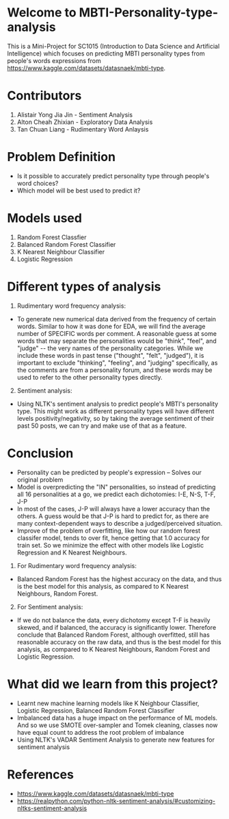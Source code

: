 # Welcome to MBTI-Personality-type-analysis

This is a Mini-Project for SC1015 (Introduction to Data Science and Artificial Intelligence) which focuses on predicting MBTI personality types from people's words expressions from https://www.kaggle.com/datasets/datasnaek/mbti-type.


# Contributors
1) Alistair Yong Jia Jin - Sentiment Analysis
2) Alton Cheah Zhixian - Exploratory Data Analysis
3) Tan Chuan Liang - Rudimentary Word Anlaysis


# Problem Definition
- Is it possible to accurately predict personality type through people's word choices?
- Which model will be best used to predict it?

# Models used
1) Random Forest Classfier
2) Balanced Random Forest Classifier
3) K Nearest Neighbour Classifier
4) Logistic Regression

# Different types of analysis
1) Rudimentary word frequency analysis: 
- To generate new numerical data derived from the frequency of certain words. Similar to how it was done for EDA, we will find the average number of SPECIFIC words per comment. A reasonable guess at some words that may separate the personalities would be "think", "feel", and "judge" -- the very names of the personality categories. While we include these words in past tense ("thought", "felt", "judged"), it is important to exclude "thinking", "feeling", and "judging" specifically, as the comments are from a personality forum, and these words may be used to refer to the other personality types directly.
2) Sentiment analysis: 
- Using NLTK's sentiment analysis to predict people's MBTI's personality type. This might work as different personality types will have different levels positivity/negativity, so by taking the average sentiment of their past 50 posts, we can try and make use of that as a feature.

# Conclusion
- Personality can be predicted by people's expression – Solves our original problem
- Model is overpredicting the "IN" personalities, so instead of predicting all 16 personalities at a go, we predict each dichotomies: I-E, N-S, T-F, J-P 
- In most of the cases, J-P will always have a lower accuracy than the others. A guess would be that J-P is hard to predict for, as there are many context-dependent ways to describe a judged/perceived situation.
- Improve of the problem of overfitting, like how our random forest classifer model, tends to over fit, hence getting that 1.0 accuracy for train set. So we minimize the effect with other models like Logistic Regression and K Nearest Neighbours.

1) For Rudimentary word frequency analysis:
- Balanced Random Forest has the highest accuracy on the data, and thus is the best model for this analysis, as compared to K Nearest Neighbours, Random Forest.

2) For Sentiment analysis:
- If we do not balance the data, every dichotomy except T-F is heavily skewed, and if balanced, the accuracy is significantly lower. Therefore conclude that Balanced Random Forest, although overfitted, still has reasonable accuracy on the raw data, and thus is the best model for this analysis, as compared to K Nearest Neighbours, Random Forest and Logistic Regression.



# What did we learn from this project?
- Learnt new machine learning models like K Neighbour Classifier, Logistic Regression, Balanced Random Forest Classifier 
- Imbalanced data has a huge impact on the performance of ML models. And so we use SMOTE over-sampler and Tomek cleaning, classes now have equal count to address the root problem of imbalance
- Using NLTK's VADAR Sentiment Analysis to generate new features for sentiment analysis

# References
- https://www.kaggle.com/datasets/datasnaek/mbti-type
- https://realpython.com/python-nltk-sentiment-analysis/#customizing-nltks-sentiment-analysis
